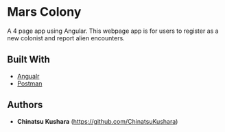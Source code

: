# Mars Colony

A 4 page app using Angular.  This webpage app is for users to register as a new colonist and report alien encounters.

## Built With

* [Angualr](https://angular.io/) 
* [Postman](https://www.getpostman.com/)

## Authors

* **Chinatsu Kushara** (https://github.com/ChinatsuKushara)

